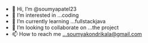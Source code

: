 - 👋 Hi, I’m @soumyapatel23
- 👀 I’m interested in ...coding
- 🌱 I’m currently learning ...fullstackjava
- 💞️ I’m looking to collaborate on ...the project
- 📫 How to reach me ...soumyakondrikala@gmail.com

<!---
soumyapatel23/soumyapatel23 is a ✨ special ✨ repository because its `README.md` (this file) appears on your GitHub profile.
You can click the Preview link to take a look at your changes.
--->
